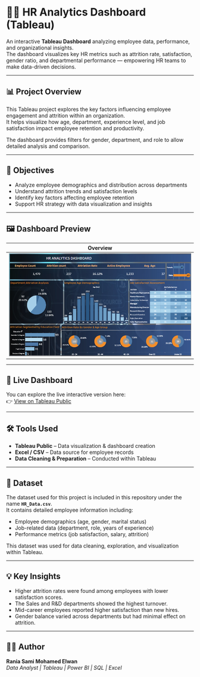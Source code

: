 # 👩‍💼 HR Analytics Dashboard (Tableau)

An interactive **Tableau Dashboard** analyzing employee data, performance, and organizational insights.  
The dashboard visualizes key HR metrics such as attrition rate, satisfaction, gender ratio, and departmental performance — empowering HR teams to make data-driven decisions.

---

## 📊 Project Overview

This Tableau project explores the key factors influencing employee engagement and attrition within an organization.  
It helps visualize how age, department, experience level, and job satisfaction impact employee retention and productivity.

The dashboard provides filters for gender, department, and role to allow detailed analysis and comparison.

---

## 🎯 Objectives

- Analyze employee demographics and distribution across departments  
- Understand attrition trends and satisfaction levels  
- Identify key factors affecting employee retention  
- Support HR strategy with data visualization and insights  

---

## 🖼️ Dashboard Preview

| Overview |
|-----------|
| ![Dashboard](t1.PNG) |

---

## 🔗 Live Dashboard

You can explore the live interactive version here:  
👉 [View on Tableau Public](https://public.tableau.com/app/profile/rania.elwan/viz/Book1_17606513899560/Dashboard1)

---

## 🛠️ Tools Used

- **Tableau Public** – Data visualization & dashboard creation  
- **Excel / CSV** – Data source for employee records  
- **Data Cleaning & Preparation** – Conducted within Tableau  

---

## 📁 Dataset

The dataset used for this project is included in this repository under the name **`HR_Data.csv`**.  
It contains detailed employee information including:

- Employee demographics (age, gender, marital status)  
- Job-related data (department, role, years of experience)  
- Performance metrics (job satisfaction, salary, attrition)  

This dataset was used for data cleaning, exploration, and visualization within Tableau.


---

## 💡 Key Insights

- Higher attrition rates were found among employees with lower satisfaction scores.  
- The Sales and R&D departments showed the highest turnover.  
- Mid-career employees reported higher satisfaction than new hires.  
- Gender balance varied across departments but had minimal effect on attrition.  

---

## 👩‍💻 Author

**Rania Sami Mohamed Elwan**  
_Data Analyst | Tableau | Power BI | SQL | Excel_

